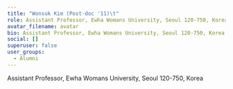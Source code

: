 ```yaml
---
title: "Wonsuk Kim (Post-doc '11)\t"
role: Assistant Professor, Ewha Womans University, Seoul 120-750, Korea
avatar_filename: avatar
bio: Assistant Professor, Ewha Womans University, Seoul 120-750, Korea
social: []
superuser: false
user_groups:
  - Alumni
---
```

Assistant Professor, Ewha Womans University, Seoul 120-750, Korea

